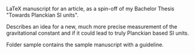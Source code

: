 LaTeX manuscript for an article, as a spin-off of my Bachelor Thesis "Towards Planckian SI units".

Describes an idea for a new, much more precise measurement of the gravitational constant and if it could lead to truly Planckian based SI units.

Folder sample contains the sample manuscript with a guideline.